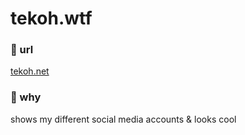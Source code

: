 # tekoh.wtf

### 🍟 url
[tekoh.net](https://tekoh.net)

### 🍪 why
shows my different social media accounts & looks cool
